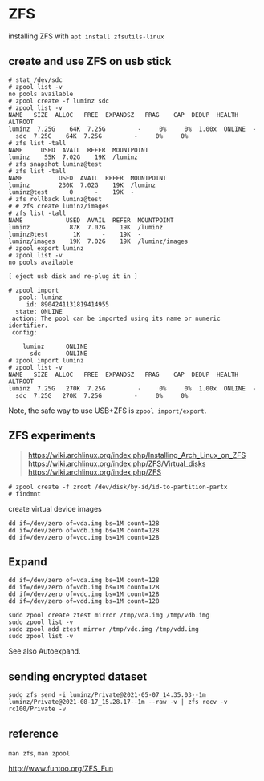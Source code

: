 ZFS
===

installing ZFS with `apt install zfsutils-linux`

## create and use ZFS on usb stick

```
# stat /dev/sdc
# zpool list -v
no pools available
# zpool create -f luminz sdc
# zpool list -v
NAME   SIZE  ALLOC   FREE  EXPANDSZ   FRAG    CAP  DEDUP  HEALTH  ALTROOT
luminz  7.25G    64K  7.25G         -     0%     0%  1.00x  ONLINE  -
  sdc  7.25G    64K  7.25G         -     0%     0%
# zfs list -tall
NAME     USED  AVAIL  REFER  MOUNTPOINT
luminz    55K  7.02G    19K  /luminz
# zfs snapshot luminz@test
# zfs list -tall
NAME          USED  AVAIL  REFER  MOUNTPOINT
luminz        230K  7.02G    19K  /luminz
luminz@test      0      -    19K  -
# zfs rollback luminz@test
# # zfs create luminz/images
# zfs list -tall
NAME            USED  AVAIL  REFER  MOUNTPOINT
luminz           87K  7.02G    19K  /luminz
luminz@test       1K      -    19K  -
luminz/images    19K  7.02G    19K  /luminz/images
# zpool export luminz
# zpool list -v
no pools available

[ eject usb disk and re-plug it in ]

# zpool import
   pool: luminz
     id: 8904241131819414955
  state: ONLINE
 action: The pool can be imported using its name or numeric identifier.
 config:

	luminz      ONLINE
	  sdc       ONLINE
# zpool import luminz
# zpool list -v
NAME   SIZE  ALLOC   FREE  EXPANDSZ   FRAG    CAP  DEDUP  HEALTH  ALTROOT
luminz  7.25G   270K  7.25G         -     0%     0%  1.00x  ONLINE  -
  sdc  7.25G   270K  7.25G         -     0%     0%
```

Note, the safe way to use USB+ZFS is `zpool import/export`.

## ZFS experiments

> https://wiki.archlinux.org/index.php/Installing_Arch_Linux_on_ZFS  
> https://wiki.archlinux.org/index.php/ZFS/Virtual_disks  
> https://wiki.archlinux.org/index.php/ZFS  

```
# zpool create -f zroot /dev/disk/by-id/id-to-partition-partx
# findmnt
```

create virtual device images
```
dd if=/dev/zero of=vda.img bs=1M count=128
dd if=/dev/zero of=vdb.img bs=1M count=128
dd if=/dev/zero of=vdc.img bs=1M count=128
```

## Expand

```
dd if=/dev/zero of=vda.img bs=1M count=128
dd if=/dev/zero of=vdb.img bs=1M count=128
dd if=/dev/zero of=vdc.img bs=1M count=128
dd if=/dev/zero of=vdd.img bs=1M count=128

sudo zpool create ztest mirror /tmp/vda.img /tmp/vdb.img
sudo zpool list -v
sudo zpool add ztest mirror /tmp/vdc.img /tmp/vdd.img
sudo zpool list -v
```
See also Autoexpand.

## sending encrypted dataset

```
sudo zfs send -i luminz/Private@2021-05-07_14.35.03--1m luminz/Private@2021-08-17_15.28.17--1m --raw -v | zfs recv -v rc100/Private -v
```

## reference

`man zfs`, `man zpool`

http://www.funtoo.org/ZFS_Fun  
